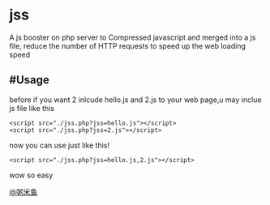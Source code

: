 jss
===

A js booster on php server to Compressed javascript and merged into a js file, reduce the number of HTTP requests to speed up the web loading speed



#Usage
-------
before if you want 2 inlcude hello.js and 2.js to your web page,u may inclue js file like this
    
    <script src="./jss.php?jss=hello.js"></script>    
    <script src="./jss.php?jss=2.js"></script>
    
now you can use just like this!

    <script src="./jss.php?jss=hello.js,2.js"></script>
    
wow so easy


[@粥米鱼](http://weibo.com/bcker)